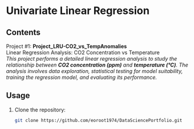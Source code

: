 # Univariate Linear Regression

## Contents 
Project #1: **Project_LRU-CO2_vs_TempAnomalies**   
Linear Regression Analysis: CO2 Concentration vs Temperature    
*This project performs a detailed linear regression analysis to study the relationship between **CO2 concentration (ppm)** and **temperature (°C)**. The analysis involves data exploration, statistical testing for model suitability, training the regression model, and evaluating its performance.*    

## Usage
1. Clone the repository:
   ```bash
   git clone https://github.com/eoroot1974/DataSciencePortfolio.git
